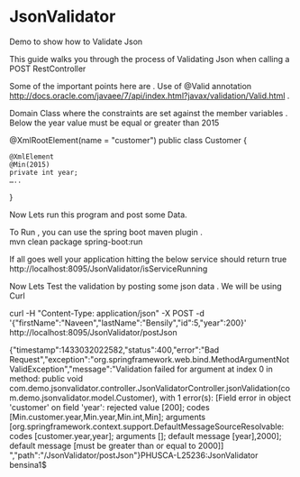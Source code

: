 # JsonValidator
Demo to show how to Validate Json

This guide walks you through the process of Validating Json when calling a POST RestController 

Some of the important points here are . 
Use of  @Valid annotation http://docs.oracle.com/javaee/7/api/index.html?javax/validation/Valid.html .

Domain Class where the constraints are set against the member variables . Below the year value must be equal or greater than 2015 

@XmlRootElement(name = "customer")
public class Customer {

    @XmlElement
    @Min(2015)
    private int year;
    …..
}

Now Lets run this program and post some Data.

To Run , you can use the spring boot maven plugin .  
 mvn clean package spring-boot:run

If all goes well your application hitting the below service should return true  http://localhost:8095/JsonValidator/isServiceRunning

Now Lets Test the validation by posting some json data . We will be using Curl 

curl -H "Content-Type: application/json" -X POST -d '{"firstName":"Naveen","lastName":"Bensily","id":5,"year":200}' http://localhost:8095/JsonValidator/postJson



{"timestamp":1433032022582,"status":400,"error":"Bad Request","exception":"org.springframework.web.bind.MethodArgumentNotValidException","message":"Validation failed for argument at index 0 in method: public void com.demo.jsonvalidator.controller.JsonValidatorController.jsonValidation(com.demo.jsonvalidator.model.Customer), with 1 error(s): [Field error in object 'customer' on field 'year': rejected value [200]; codes [Min.customer.year,Min.year,Min.int,Min]; arguments [org.springframework.context.support.DefaultMessageSourceResolvable: codes [customer.year,year]; arguments []; default message [year],2000]; default message [must be greater than or equal to 2000]] ","path":"/JsonValidator/postJson"}PHUSCA-L25236:JsonValidator bensina1$ 


